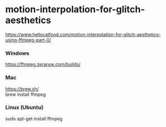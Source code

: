 # motion-interpolation-for-glitch-aesthetics
https://www.hellocatfood.com/motion-interpolation-for-glitch-aesthetics-using-ffmpeg-part-0/

### Windows
https://ffmpeg.zeranoe.com/builds/

### Mac
https://brew.sh/ <br>
brew install ffmpeg

### Linux (Ubuntu)
sudo apt-get install ffmpeg
